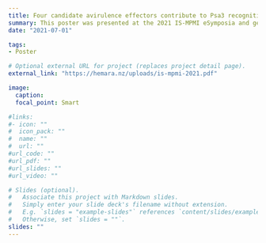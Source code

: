 ```yaml
---
title: Four candidate avirulence effectors contribute to Psa3 recognition in *Actinidia arguta*
summary: This poster was presented at the 2021 IS-MPMI eSymposia and gets a mention in the meeting review ['Molecular Mechanism & Structure - Zooming in on Plant Immunity'](https://apsjournals.apsnet.org/doi/full/10.1094/MPMI-08-21-0208-MR).
date: "2021-07-01"

tags:
- Poster

# Optional external URL for project (replaces project detail page).
external_link: "https://hemara.nz/uploads/is-mpmi-2021.pdf"

image:
  caption: 
  focal_point: Smart

#links:
#- icon: ""
#  icon_pack: ""
#  name: ""
#  url: ""
#url_code: ""
#url_pdf: ""
#url_slides: ""
#url_video: ""

# Slides (optional).
#   Associate this project with Markdown slides.
#   Simply enter your slide deck's filename without extension.
#   E.g. `slides = "example-slides"` references `content/slides/example-slides.md`.
#   Otherwise, set `slides = ""`.
slides: ""
---
```


